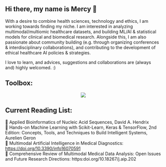 ## Hi there, my name is Mercy 👋

With a desire to combine health sciences, technology and ethics, I am working towards finding my niche. I am interested in analyzing multimodal/multiomic healthcare datasets, and building ML/AI & statistical models for clinical and biomedical research. Alongside this, I am also passionate about community building (e.g. through organizing conferences & interdisciplinary collaborations), and contributing to the development of ethical healthcare AI policies & strategies.

I love to learn, and advices, suggestions and collaborations are (always and) highly welcomed. :)

Toolbox:
----------------------------------------------------------------------------------------------------------------
<p align="center">
  <a href="https://skillicons.dev">
    <img src="https://skillicons.dev/icons?i=anaconda,bash,git,py,r,pytorch,sklearn,tensorflow,ubuntu,unity" />
  </a>
</p>

Current Reading List:
----------------------------------------------------------------------------------------------------------------
📖 Applied Bioinformatics of Nucleic Acid Sequences, David A. Hendrix <br>
📖 Hands-on Machine Learning with Scikit-Learn, Keras & TensorFlow, 2nd Edition: Concepts, Tools, and Techniques to Build Intelligent Systems, Aurelien Geron
 <br>📖 Multimodal Artificial Intelligence in Medical Diagnostics: https://doi.org/10.3390/info16070591 <br>
📖 Comprehensive Review of Multimodal Medical Data Analysis: Open Issues and Future Research Directions: https:doi.org/10.18267/j.aip.202
<br>
<!--
**OMEAkin/OMEAkin** is a ✨ _special_ ✨ repository because its `README.md` (this file) appears on your GitHub profile.

Here are some ideas to get you started:

- 🔭 I’m currently working on ...
- 🌱 I’m currently learning ...
- 👯 I’m looking to collaborate on ...
- 🤔 I’m looking for help with ...
- 💬 Ask me about ...
- 📫 How to reach me: ...
- 😄 Pronouns: ...
- ⚡ Fun fact: ...
-->
